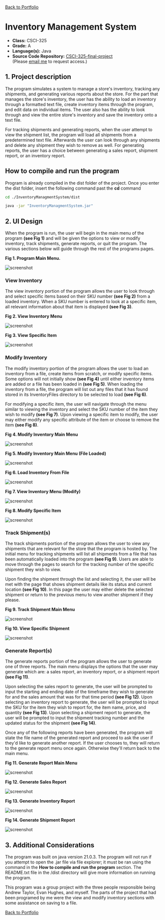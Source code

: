 [Back to Portfolio](./)

Inventory Management System
===============

-   **Class:** CSCI-325
-   **Grade:** A
-   **Language(s):** Java
-   **Source Code Repository:** [CSCI-325-final-project](https://github.com/Gabriel-TiradoRobles/CSCI-325-final-project)  
    (Please [email me](mailto:gjtiradorobles@csustudent.net?subject=GitHub%20Access) to request access.)

## 1. Project description

The program simulates a system to manage a store's inventory, tracking any shipments, and generating various reports about the store. For the part that manages the store's inventory, the user has the ability to load an inventory through a formatted text file, create inventory items through the program, and edit data on individual items. The user also has the ability to look through and view the entire store's inventory and save the inventory onto a text file.

For tracking shipments and generating reports, when the user attempt to view the shipment list, the program will load all shipments from a predetermined text file. Afterwards the user can look through any shipments and delete any shipment they wish to remove as well. For generating reports, the user has a choice between generating a sales report, shipment report, or an inventory report.

## How to compile and run the program

Program is already compiled in the dist folder of the project. Once you enter the dist folder, insert the following command past the **cd** command

```bash
cd ./InventoryManagmentSystem/dist

java -jar "InventoryManagmentSystem.jar"
```

## 2. UI Design

When the program is run, the user will begin in the main menu of the program **(see Fig 1)** and will be given the options to view or modify inventory, track shipments, generate reports, or quit the program. The various sections below will guide through the rest of the programs pages.

**Fig 1. Program Main Menu.**

![screenshot](images/CSCI325/325MainMenu.png)  

### View Inventory
The view inventory portion of the program allows the user to look through and select specific items based on their SKU number **(see Fig 2)** from a loaded inventory. When a SKU number is entered to look at a specific item, all relevant information about that item is displayed **(see Fig 3)**.

**Fig 2. View Inventory Menu**

![screenshot](images/CSCI325/325ViewInv.png) 

**Fig 3. View Specific Item**

![screenshot](images/CSCI325/325SpecificItem.png) 

### Modify Inventory
The modify inventory portion of the program allows the user to load an inventory from a file, create items from scratch, or modify specific items. Some options will not initially show **(see Fig 4)** until either inventory items are added or a file has been loaded in **(see Fig 5)**. When loading the inventory from a file, the program will list out any files that it has found stored in its InventoryFiles directory to be selected to load **(see Fig 6)**.

For modifying a specific item, the user will navigate through the menu similar to viewing the inventory and select the SKU number of the item they wish to modify **(see Fig 7)**. Upon viewing a specific item to modify, the user may either modify any specific attribute of the item or choose to remove the item **(see Fig 8)**.

**Fig 4. Modify Inventory Main Menu**

![screenshot](images/CSCI325/325ModInvMain.png) 

**Fig 5. Modify Inventory Main Menu (File Loaded)**

![screenshot](images/CSCI325/325InvModLoaded.png) 

**Fig 6. Load Inventory From File**

![screenshot](images/CSCI325/325LoadInvMen.png) 

**Fig 7. View Inventory Menu (Modify)**

![screenshot](images/CSCI325/325ViewInv.png) 

**Fig 8. Modify Specific Item**

![screenshot](images/CSCI325/325ModInvSpecific.png) 

### Track Shipment(s)
The track shipments portion of the program allows the user to view any shipments that are relevant for the store that the program is hosted by. The initial menu for tracking shipments will list all shipments from a file that has been automatically loaded into the program **(see Fig 9)**. Users are able to move through the pages to search for the tracking number of the specific shipment they wish to view.

Upon finding the shipment through the list and selecting it, the user will be met with the page that shows shipment details like its status and current location **(see Fig 10)**. In this page the user may either delete the selected shipment or return to the previous menu to view another shipment if they please.

**Fig 9. Track Shipment Main Menu**

![screenshot](images/CSCI325/325ShipmentMenu.png) 

**Fig 10. View Specific Shipment**

![screenshot](images/CSCI325/325SelectedShipment.png) 

### Generate Report(s)
The generate reports portion of the program allows the user to generate one of three reports. The main menu displays the options that the user may generate which are: a sales report, an inventory report, or a shipment report **(see Fig 11)**.

Upon selecting the sales report to generate, the user will be prompted to input the starting and ending date of the timeframe they wish to generate for and the sales amount that was for that time period **(see Fig 12)**. Upon selecting an inventory report to generate, the user will be prompted to input the SKU for the item they wish to report for, the item name, price, and quantity **(see Fig 13)**. Upon selecting a shipment report to generate, the user will be prompted to input the shipment tracking number and the updated status for the shipment **(see Fig 14)**.

Once any of the following reports have been generated, the program will state the file name of the generated report and proceed to ask the user if they'd like to generate another report. If the user chooses to, they will return to the generate report menu once again. Otherwise they'll return back to the main menu.

**Fig 11. Generate Report Main Menu**

![screenshot](images/CSCI325/325GenRepMenu.png) 

**Fig 12. Generate Sales Report**

![screenshot](images/CSCI325/325SalesRep.png) 

**Fig 13. Generate Inventory Report**

![screenshot](images/CSCI325/325InvRep.png) 

**Fig 14. Generate Shipment Report**

![screenshot](images/CSCI325/325ShipRep.png) 

## 3. Additional Considerations

The program was built on java version 21.0.3. The program will not run if you attempt to open the .jar file via file explorer; it must be ran using the command in the **How to compile and run the program** section. The README.txt file in the /dist directory will give more information on running the program.

This program was a group project with the three people responsible being Andrew Taylor, Evan Hughes, and myself. The parts of the project that had been programed by me were the view and modify inventory sections with some assistance on saving to a file.

[Back to Portfolio](./)

